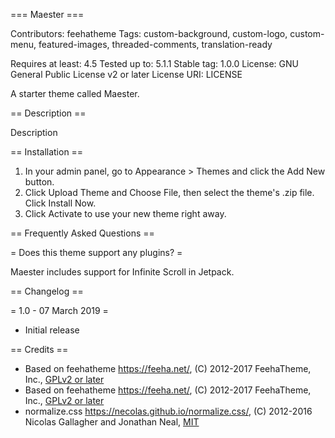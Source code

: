 === Maester ===

Contributors: feehatheme
Tags: custom-background, custom-logo, custom-menu, featured-images, threaded-comments, translation-ready

Requires at least: 4.5
Tested up to: 5.1.1
Stable tag: 1.0.0
License: GNU General Public License v2 or later
License URI: LICENSE

A starter theme called Maester.

== Description ==

Description

== Installation ==

1. In your admin panel, go to Appearance > Themes and click the Add New button.
2. Click Upload Theme and Choose File, then select the theme's .zip file. Click Install Now.
3. Click Activate to use your new theme right away.

== Frequently Asked Questions ==

= Does this theme support any plugins? =

Maester includes support for Infinite Scroll in Jetpack.

== Changelog ==

= 1.0 - 07 March 2019 =
* Initial release

== Credits ==

* Based on feehatheme https://feeha.net/, (C) 2012-2017 FeehaTheme, Inc., [GPLv2 or later](https://www.gnu.org/licenses/gpl-2.0.html)
* Based on feehatheme https://feeha.net/, (C) 2012-2017 FeehaTheme, Inc., [GPLv2 or later](https://www.gnu.org/licenses/gpl-2.0.html)
* normalize.css https://necolas.github.io/normalize.css/, (C) 2012-2016 Nicolas Gallagher and Jonathan Neal, [MIT](https://opensource.org/licenses/MIT)
